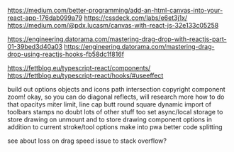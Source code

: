 https://medium.com/better-programming/add-an-html-canvas-into-your-react-app-176dab099a79
https://cssdeck.com/labs/e6et3j1x/
https://medium.com/@pdx.lucasm/canvas-with-react-js-32e133c05258

https://engineering.datorama.com/mastering-drag-drop-with-reactjs-part-01-39bed3d40a03
https://engineering.datorama.com/mastering-drag-drop-using-reactjs-hooks-fb58dc1f816f

https://fettblog.eu/typescript-react/components/
https://fettblog.eu/typescript-react/hooks/#useeffect

build out options objects and icons
path intersection
copyright component
zoom!
okay, so you can do diagonal reflects, will research more how to do that
opacitys
miter limit,
line cap butt round square
dynamic import of toolbars
stamps
no doubt lots of other stuff too
set async/local storage to store drawing on unmount
and to store drawing component options in addition to current stroke/tool options
make into pwa
better code splitting

see about loss on drag speed issue to stack overflow?
